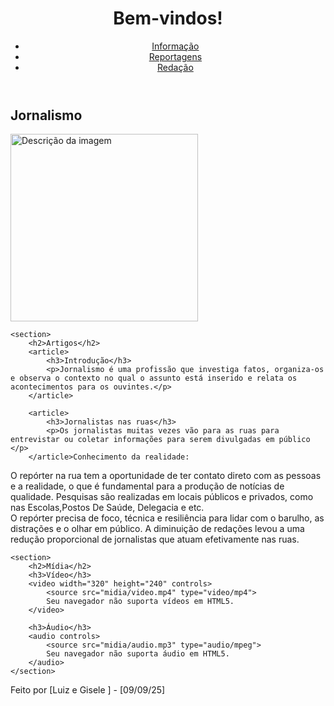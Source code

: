 <!DOCTYPE html>
<header>
    <h1>Bem-vindos!</h1>
    <nav>
        <ul>
            <li><a href="#">Informação</a></li>
            <li><a href="#">Reportagens</a></li>
            <li><a href="#">Redação</a></li>
        </ul>
    </nav>
</header>

<main>
    <section>
        <h2>Jornalismo</h2>
        <img src="https://encrypted-tbn0.gstatic.com/images?q=tbn:ANd9GcQy9mvyY0nLAyknhBLpElsAU22zmTDgBTMHqQ&s.jpg" alt="Descrição da imagem" width="300">
    </section>

    <section>
        <h2>Artigos</h2>
        <article>
            <h3>Introdução</h3>
            <p>Jornalismo é uma profissão que investiga fatos, organiza-os e observa o contexto no qual o assunto está inserido e relata os acontecimentos para os ouvintes.</p>
        </article>

        <article>
            <h3>Jornalistas nas ruas</h3>
            <p>Os jornalistas muitas vezes vão para as ruas para entrevistar ou coletar informações para serem divulgadas em público  </p>
        </article>Conhecimento da realidade:
O repórter na rua tem a oportunidade de ter contato direto com as pessoas e a realidade, o que é fundamental para a produção de notícias de qualidade. Pesquisas são realizadas em locais públicos e privados, como nas Escolas,Postos De Saúde, Delegacia e etc.   
    </section>O repórter precisa de foco, técnica e resiliência para lidar com o barulho, as distrações e o olhar em público. A diminuição de redações levou a uma redução proporcional de jornalistas que atuam efetivamente nas ruas. 


    <section>
        <h2>Mídia</h2>
        <h3>Vídeo</h3>
        <video width="320" height="240" controls>
            <source src="midia/video.mp4" type="video/mp4">
            Seu navegador não suporta vídeos em HTML5.
        </video>

        <h3>Áudio</h3>
        <audio controls>
            <source src="midia/audio.mp3" type="audio/mpeg">
            Seu navegador não suporta áudio em HTML5.
        </audio>
    </section>
</main>

<footer>
    <p>Feito por [Luiz e Gisele ] - [09/09/25]</p>
</footer>
